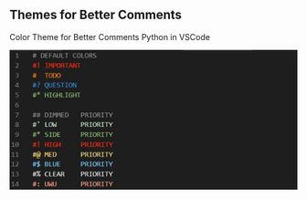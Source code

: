 ## Themes for Better Comments

Color Theme for Better Comments Python in VSCode

![better_comments_material_rainbow.png](https://github.com/shadowninjazx/better-comments-color-theme/blob/main/better_comments_material_rainbow.jpg)
